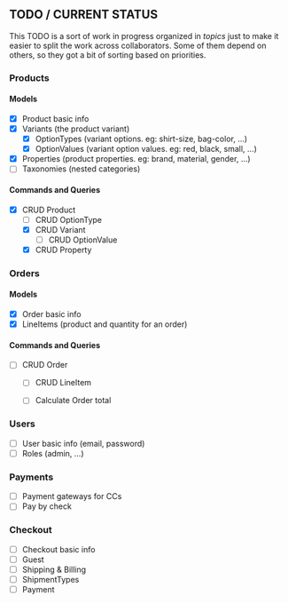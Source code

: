 ## TODO / CURRENT STATUS
This TODO is a sort of work in progress organized in _topics_ just to make it easier
to split the work across collaborators. Some of them depend on others, so they
got a bit of sorting based on priorities.

### Products
#### Models
- [x] Product basic info
- [x] Variants (the product variant)
  - [x] OptionTypes (variant options. eg: shirt-size, bag-color, ...)
  - [x] OptionValues (variant option values. eg: red, black, small, ...)
- [x] Properties (product properties. eg: brand, material, gender, ...)
- [ ] Taxonomies (nested categories)

#### Commands and Queries
- [x] CRUD Product
  - [ ] CRUD OptionType
  - [x] CRUD Variant
    - [ ] CRUD OptionValue
  - [x] CRUD Property

### Orders
#### Models
- [x] Order basic info
- [x] LineItems (product and quantity for an order)

#### Commands and Queries
- [ ] CRUD Order
  - [ ] CRUD LineItem
  - [ ] Calculate Order total


### Users
- [ ] User basic info (email, password)
- [ ] Roles (admin, ...)

### Payments
- [ ] Payment gateways for CCs
- [ ] Pay by check

### Checkout
- [ ] Checkout basic info
- [ ] Guest
- [ ] Shipping & Billing
- [ ] ShipmentTypes
- [ ] Payment
